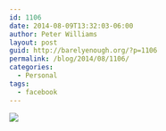 ```yaml
---
id: 1106
date: 2014-08-09T13:32:03-06:00
author: Peter Williams
layout: post
guid: http://barelyenough.org/?p=1106
permalink: /blog/2014/08/1106/
categories:
  - Personal
tags:
  - facebook
---
```

<div>
  <img src='https://fbcdn-sphotos-e-a.akamaihd.net/hphotos-ak-xpa1/v/t1.0-9/p180x540/10484674_10152288015908339_5405129687104605520_n.jpg?oh=f2a9eac64985f890796b2a50d1e52461&#038;oe=546E8FC6&#038;__gda__=1417674553_ddbe87309acc111f288bbca05194b178' style='max-width:600px;' /></p> 
  
  <div>
  </div>
</div>